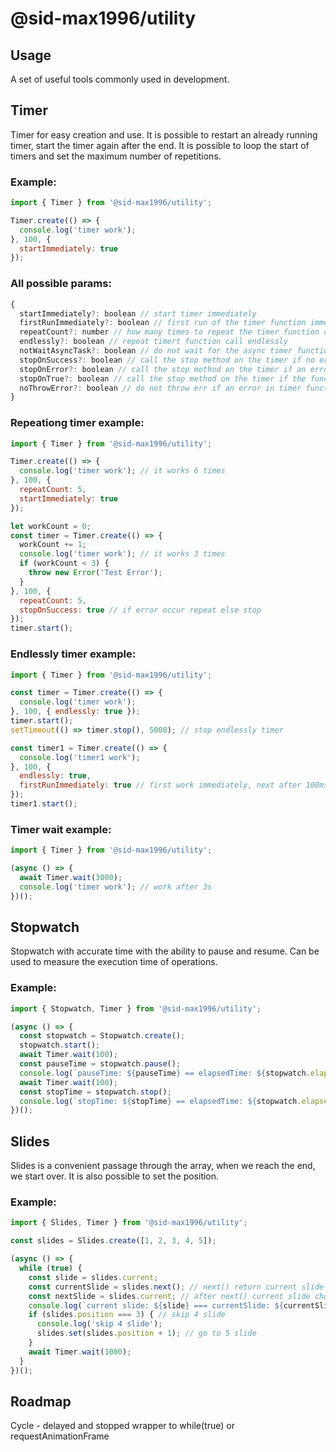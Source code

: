 # @sid-max1996/utility
## Usage
A set of useful tools commonly used in development.

## Timer
Timer for easy creation and use. It is possible to restart an already running timer, start the timer again after the end. It is possible to loop the start of timers and set the maximum number of repetitions.
### Example:
```javascript
import { Timer } from '@sid-max1996/utility';

Timer.create(() => {
  console.log('timer work');
}, 100, {
  startImmediately: true
});
```
### All possible params:
```javascript
{
  startImmediately?: boolean // start timer immediately
  firstRunImmediately?: boolean // first run of the timer function immediately
  repeatCount?: number // how many times to repeat the timer function call
  endlessly?: boolean // repeat timert function call endlessly
  notWaitAsyncTask?: boolean // do not wait for the async timer function to complete before starting the next timer
  stopOnSuccess?: boolean // call the stop method on the timer if no errors occur during timer function execution
  stopOnError?: boolean // call the stop method on the timer if an error occur during timer function execution
  stopOnTrue?: boolean // call the stop method on the timer if the function returns true
  noThrowError?: boolean // do not throw err if an error in timer function occur
}
```
### Repeationg timer example:
```javascript
import { Timer } from '@sid-max1996/utility';

Timer.create(() => {
  console.log('timer work'); // it works 6 times
}, 100, {
  repeatCount: 5,
  startImmediately: true
});

let workCount = 0;
const timer = Timer.create(() => {
  workCount += 1;
  console.log('timer work'); // it works 3 times
  if (workCount < 3) {
    throw new Error('Test Error');
  }
}, 100, {
  repeatCount: 5,
  stopOnSuccess: true // if error occur repeat else stop
});
timer.start();
```

### Endlessly timer example:
```javascript
import { Timer } from '@sid-max1996/utility';

const timer = Timer.create(() => {
  console.log('timer work');
}, 100, { endlessly: true });
timer.start();
setTimeout(() => timer.stop(), 5000); // stop endlessly timer

const timer1 = Timer.create(() => {
  console.log('timer1 work');
}, 100, {
  endlessly: true,
  firstRunImmediately: true // first work immediately, next after 100ms
});
timer1.start();
```

### Timer wait example:
```javascript
import { Timer } from '@sid-max1996/utility';

(async () => {
  await Timer.wait(3000);
  console.log('timer work'); // work after 3s
})();
```

## Stopwatch
Stopwatch with accurate time with the ability to pause and resume. Can be used to measure the execution time of operations.
### Example:
```javascript
import { Stopwatch, Timer } from '@sid-max1996/utility';

(async () => {
  const stopwatch = Stopwatch.create();
  stopwatch.start();
  await Timer.wait(100);
  const pauseTime = stopwatch.pause();
  console.log(`pauseTime: ${pauseTime} == elapsedTime: ${stopwatch.elapsedTime}`);
  await Timer.wait(100);
  const stopTime = stopwatch.stop();
  console.log(`stopTime: ${stopTime} == elapsedTime: ${stopwatch.elapsedTime}`);
})();
```

## Slides
Slides is a convenient passage through the array, when we reach the end, we start over. It is also possible to set the position.
### Example:
```javascript
import { Slides, Timer } from '@sid-max1996/utility';

const slides = Slides.create([1, 2, 3, 4, 5]);

(async () => {
  while (true) {
    const slide = slides.current;
    const currentSlide = slides.next(); // next() return current slide
    const nextSlide = slides.current; // after next() current slide changed
    console.log(`current slide: ${slide} === currentSlide: ${currentSlide}, nextSlide: ${nextSlide}`);
    if (slides.position === 3) { // skip 4 slide
      console.log('skip 4 slide');
      slides.set(slides.position + 1); // go to 5 slide
    }
    await Timer.wait(1000);
  }
})();
```

## Roadmap
Cycle - delayed and stopped wrapper to while(true) or requestAnimationFrame
